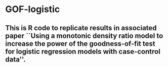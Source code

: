 # GOF-logistic

## This is R code to replicate results in associated paper ``Using a monotonic density ratio model to increase the power of the goodness-of-fit test for logistic regression models with case-control data''.
